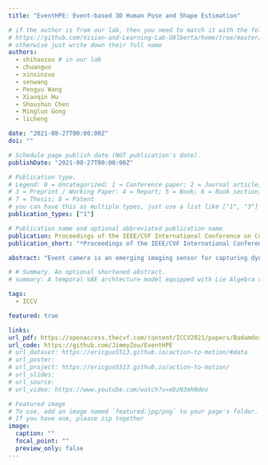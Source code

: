 ```yaml
---
title: "EventHPE: Event-based 3D Human Pose and Shape Estimation"

# if the author is from our lab, then you need to match it with the folder name you can find here
# https://github.com/Vision-and-Learning-Lab-UAlberta/home/tree/master/content/authors
# otherwise just write down their full name
authors:
  - shihaozou # in our lab
  - chuanguo
  - xinxinzuo
  - senwang
  - Pengyu Wang
  - Xiaoqin Hu
  - Shoushun Chen
  - Minglun Gong
  - licheng

date: "2021-08-27T00:00:00Z"
doi: ""

# Schedule page publish date (NOT publication's date).
publishDate: "2021-08-27T00:00:00Z"

# Publication type.
# Legend: 0 = Uncategorized; 1 = Conference paper; 2 = Journal article;
# 3 = Preprint / Working Paper; 4 = Report; 5 = Book; 6 = Book section;
# 7 = Thesis; 8 = Patent
# you can have this as multiple types, just use a list like ["1", "3"]
publication_types: ["1"]

# Publication name and optional abbreviated publication name.
publication: Proceedings of the IEEE/CVF International Conference on Computer Vision (2021)
publication_short: "*Proceedings of the IEEE/CVF International Conference on Computer Vision(ICCV)*"

abstract: "Event camera is an emerging imaging sensor for capturing dynamics of moving objects as events, which motivates our work in estimating 3D human pose and shape from the event signals. Events, on the other hand, have their unique challenges: rather than capturing static body postures, the event signals are best at capturing local motions. This leads us to propose a two-stage deep learning approach, called EventHPE. The first-stage, FlowNet, is trained by unsupervised learning to infer optical flow from events. Both events and optical flow are closely related to human body dynamics, which are fed as input to the ShapeNet in the second stage, to estimate 3D human shapes. To mitigate the discrepancy between image-based flow (optical flow) and shape-based flow (vertices movement of human body shape), a novel flow coherence loss is introduced by exploiting the fact that both flows are originated from the identical human motion. An in-house event-based 3D human dataset is curated that comes with 3D pose and shape annotations, which is by far the largest one to our knowledge. Empirical evaluations on DHP19 dataset and our in-house dataset demonstrate the effectiveness of our approach."

# # Summary. An optional shortened abstract.
# summary: A temporal VAE archtecture model equipped with Lie Algebra representation for action-conditioned 3D human motion generation.

tags:
  - ICCV

featured: true

links:
url_pdf: https://openaccess.thecvf.com/content/ICCV2021/papers/Badamdorj_Joint_Visual_and_Audio_Learning_for_Video_Highlight_Detection_ICCV_2021_paper.pdf
url_code: https://github.com/JimmyZou/EventHPE
# url_dataset: https://ericguo5513.github.io/action-to-motion/#data
# url_poster:
# url_project: https://ericguo5513.github.io/action-to-motion/
# url_slides:
# url_source:
# url_video: https://www.youtube.com/watch?v=eDzN3mhNdeo

# Featured image
# To use, add an image named `featured.jpg/png` to your page's folder.
# If you have one, please zip together
image:
  caption: ""
  focal_point: ""
  preview_only: false
---
```

